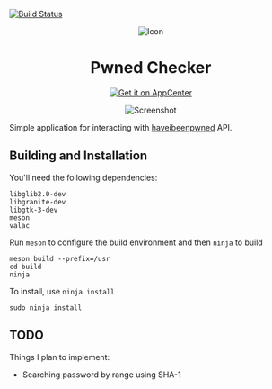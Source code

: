 [![Build Status](https://travis-ci.org/PlugaruT/pwned-checker.svg?branch=master)](https://travis-ci.org/PlugaruT/pwned-checker)

<p align="center">
  <img src="https://cdn.rawgit.com/PlugaruT/pwned-checker/master/data/icons/128/com.github.plugarut.pwned-checker.svg" alt="Icon" />
</p>
<h1 align="center">Pwned Checker</h1>
<p align="center">
  <a href="https://appcenter.elementary.io/com.github.plugarut.pwned-checker"><img src="https://appcenter.elementary.io/badge.svg?new" alt="Get it on AppCenter" /></a>
</p>

<p align="center"><img src="https://github.com/PlugaruT/pwned-checker/blob/master/data/screenshot_0.png" alt="Screenshot" />
</p>

Simple application for interacting with [haveibeenpwned](https://haveibeenpwned.com/) API.

## Building and Installation

You'll need the following dependencies:

```
libglib2.0-dev
libgranite-dev
libgtk-3-dev
meson
valac
```


Run `meson` to configure the build environment and then `ninja` to build

```
meson build --prefix=/usr
cd build
ninja
```

To install, use `ninja install`

```
sudo ninja install
```

## TODO
Things I plan to implement:
 - Searching password by range using SHA-1
